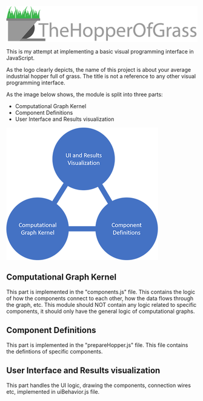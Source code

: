![Logo and Title](TheHopperOfGrass.png)

This is my attempt at implementing a basic visual programming interface in JavaScript.

As the logo clearly depicts, the name of this project is about your average industrial 
hopper full of grass. The title is not a reference to any other visual programming 
interface.

As the image below shows, the module is split into three parts:
* Computational Graph Kernel
* Component Definitions
* User Interface and Results visualization

![Architecture](hopperArch.png)

## Computational Graph Kernel
This part is implemented in the "components.js" file. This contains the logic of how the
components connect to each other, how the data flows through the graph, etc. This module
should NOT contain any logic related to specific components, it should only have the general
logic of computational graphs.

## Component Definitions
This part is implemented in the "prepareHopper.js" file. This file contains the defintions of
specific components.

## User Interface and Results visualization
This part handles the UI logic, drawing the components, connection wires etc, implemented in 
uiBehavior.js file.